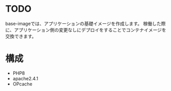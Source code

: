 # TODO
base-imageでは、アプリケーションの基礎イメージを作成します。
稼働した際に、アプリケーション側の変更なしにデプロイをすることでコンテナイメージを交換できます。

# 構成
* PHP8
* apache2.4.1
* OPcache
